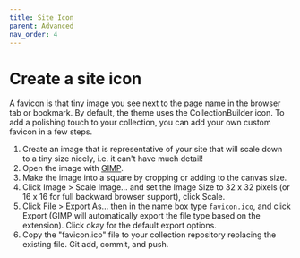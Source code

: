 ```yaml
---
title: Site Icon
parent: Advanced
nav_order: 4
---
```


# Create a site icon

A favicon is that tiny image you see next to the page name in the browser tab or bookmark. 
By default, the theme uses the CollectionBuilder icon. 
To add a polishing touch to your collection, you can add your own custom favicon in a few steps.

1. Create an image that is representative of your site that will scale down to a tiny size nicely, i.e. it can't have much detail!
2. Open the image with [GIMP](https://www.gimp.org/).
3. Make the image into a square by cropping or adding to the canvas size.
4. Click Image > Scale Image... and set the Image Size to 32 x 32 pixels (or 16 x 16 for full backward browser support), click Scale.
5. Click File > Export As... then in the name box type `favicon.ico`, and click Export (GIMP will automatically export the file type based on the extension). Click okay for the default export options.
6. Copy the "favicon.ico" file to your collection repository replacing the existing file. Git add, commit, and push.
